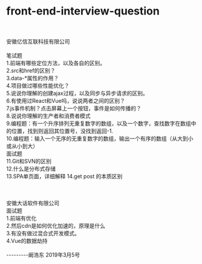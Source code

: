 # front-end-interview-question
<br/>
<br/>
安徽亿信互联科技有限公司
<br/>
<br/>
笔试题
<br/>
1.前端有哪些定位方法，以及各自的区别。
<br/>
2.src和href的区别？
<br/>
3.data-*属性的作用？
<br/>
4.项目做过哪些性能优化？
<br/>
5.说说你理解的创建ajax过程，以及同步与异步请求的区别。
<br/>
6.有使用过React和Vue吗，说说两者之间的区别？
<br/>
7.js事件机制？点击屏幕上一个按钮，事件是如何传播的？
<br/>
8.说说你理解的生产者和消费者模式
<br/>
9.编程题：有一个升序排列无重复数字的数组，以及一个数字，查找数字在数组中的位置，找到则返回其位置号，没找到返回-1.
<br/>
10.编程题：输入一个无序的无重复数字的数组，输出一个有序的数组（从大到小或从小到大）
<br/>
面试题
<br/>
11.Git和SVN的区别
<br/>
12.什么是分布式存储
<br/>
13.SPA单页面，详细解释
14.get post 的本质区别


<br/>
<br/>
<br/>
<br/>
安徽大话软件有限公司
<br/>
面试题
<br/>
1.前端有优化
<br/>
2.然后cdn是如何优化加速的，原理是什么
<br/>
3.有没有做过混合式开发模式。
<br/>
4.Vue的数据劫持
<br/>
<br/>
                                                                                                ---------阚浩东  2019年3月5号
